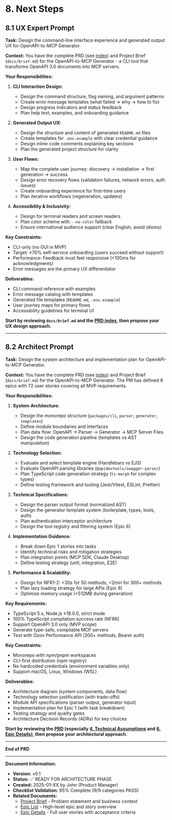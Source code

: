 # 8. Next Steps

## 8.1 UX Expert Prompt

**Task:** Design the command-line interface experience and generated output UX for OpenAPI-to-MCP Generator.

**Context:**
You have the complete PRD (see [index](./index.md)) and Project Brief (`docs/brief.md`) for the OpenAPI-to-MCP Generator - a CLI tool that transforms OpenAPI 3.0 documents into MCP servers.

**Your Responsibilities:**

1. **CLI Interaction Design:**
   - Design the command structure, flag naming, and argument patterns
   - Create error message templates (what failed → why → how to fix)
   - Design progress indicators and status feedback
   - Plan help text, examples, and onboarding guidance

2. **Generated Output UX:**
   - Design the structure and content of generated `README.md` files
   - Create templates for `.env.example` with clear credential guidance
   - Design inline code comments explaining key sections
   - Plan the generated project structure for clarity

3. **User Flows:**
   - Map the complete user journey: discovery → installation → first generation → success
   - Design error recovery flows (validation failures, network errors, auth issues)
   - Create onboarding experience for first-time users
   - Plan iterative workflows (regeneration, updates)

4. **Accessibility & Inclusivity:**
   - Design for terminal readers and screen readers
   - Plan color scheme with `--no-color` fallback
   - Ensure international audience support (clear English, avoid idioms)

**Key Constraints:**
- CLI-only (no GUI in MVP)
- Target: ≥70% self-service onboarding (users succeed without support)
- Performance: Feedback must feel responsive (<100ms for acknowledgments)
- Error messages are the primary UX differentiator

**Deliverables:**
- CLI command reference with examples
- Error message catalog with templates
- Generated file templates (`README.md`, `.env.example`)
- User journey maps for primary flows
- Accessibility guidelines for terminal UI

**Start by reviewing `docs/brief.md` and the [PRD index](./index.md), then propose your UX design approach.**

---

## 8.2 Architect Prompt

**Task:** Design the system architecture and implementation plan for OpenAPI-to-MCP Generator.

**Context:**
You have the complete PRD (see [index](./index.md)) and Project Brief (`docs/brief.md`) for the OpenAPI-to-MCP Generator. The PM has defined 8 epics with 72 user stories covering all MVP requirements.

**Your Responsibilities:**

1. **System Architecture:**
   - Design the monorepo structure (`packages/cli`, `parser`, `generator`, `templates`)
   - Define module boundaries and interfaces
   - Plan data flow: OpenAPI → Parser → Generator → MCP Server Files
   - Design the code generation pipeline (templates vs AST manipulation)

2. **Technology Selection:**
   - Evaluate and select template engine (Handlebars vs EJS)
   - Evaluate OpenAPI parsing libraries (`@apidevtools/swagger-parser`)
   - Plan TypeScript code generation strategy (`ts-morph` for complex types)
   - Define testing framework and tooling (Jest/Vitest, ESLint, Prettier)

3. **Technical Specifications:**
   - Design the parser output format (normalized AST)
   - Design the generator template system (boilerplate, types, tools, auth)
   - Plan authentication interceptor architecture
   - Design the tool registry and filtering system (Epic 6)

4. **Implementation Guidance:**
   - Break down Epic 1 stories into tasks
   - Identify technical risks and mitigation strategies
   - Plan integration points (MCP SDK, Claude Desktop)
   - Define testing strategy (unit, integration, E2E)

5. **Performance & Scalability:**
   - Design for NFR1-2: <30s for 50 methods, <2min for 300+ methods
   - Plan lazy loading strategy for large APIs (Epic 6)
   - Optimize memory usage (<512MB during generation)

**Key Requirements:**
- TypeScript 5.x, Node.js ≥18.0.0, strict mode
- 100% TypeScript compilation success rate (NFR6)
- Support OpenAPI 3.0 only (MVP scope)
- Generate type-safe, compilable MCP servers
- Test with Ozon Performance API (300+ methods, Bearer auth)

**Key Constraints:**
- Monorepo with npm/pnpm workspaces
- CLI-first distribution (npm registry)
- No hardcoded credentials (environment variables only)
- Support macOS, Linux, Windows (WSL)

**Deliverables:**
- Architecture diagram (system components, data flow)
- Technology selection justification (with trade-offs)
- Module API specifications (parser output, generator input)
- Implementation plan for Epic 1 (with task breakdown)
- Testing strategy and quality gates
- Architecture Decision Records (ADRs) for key choices

**Start by reviewing the [PRD](./index.md) (especially [4. Technical Assumptions](./4-technical-assumptions.md) and [6. Epic Details](./6-epic-details.md)), then propose your architectural approach.**

---

**End of PRD**

---

**Document Information:**

- **Version:** v0.1
- **Status:** ✅ READY FOR ARCHITECTURE PHASE
- **Created:** 2025-01-XX by John (Product Manager)
- **Checklist Validation:** 95% Complete (9/9 categories PASS)
- **Related Documents:**
  - [Project Brief](../brief.md) - Problem statement and business context
  - [Epic List](./5-epic-list.md) - High-level epic and story overview
  - [Epic Details](./6-epic-details.md) - Full user stories with acceptance criteria

